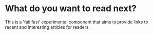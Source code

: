 What do you want to read next?
==============================

This is a 'fail fast' experimental component that aims to provide links to recent and interesting articles for readers.